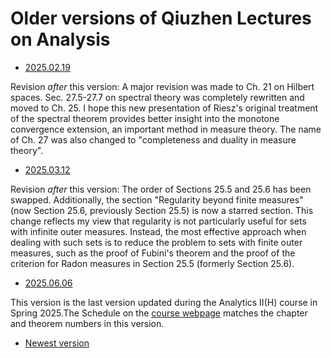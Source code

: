 # Older versions of Qiuzhen Lectures on Analysis



- [2025.02.19](2023_Analysis_Old/20250219.pdf)

Revision *after* this version: A major revision was made to Ch. 21 on Hilbert spaces. Sec. 27.5-27.7 on spectral theory was completely rewritten and moved to Ch. 25. I hope this new presentation of Riesz's original treatment of the spectral theorem provides better insight into the monotone convergence extension, an important method in measure theory. The name of Ch. 27 was also changed to "completeness and duality in measure theory". 


- [2025.03.12](2023_Analysis_Old/20250312.pdf)

Revision *after* this version: The order of Sections 25.5 and 25.6 has been swapped. Additionally, the section "Regularity beyond finite measures" (now Section 25.6, previously Section 25.5) is now a starred section. This change reflects my view that regularity is not particularly useful for sets with infinite outer measures. Instead, the most effective approach when dealing with such sets is to reduce the problem to sets with finite outer measures, such as the proof of Fubini's theorem and the proof of the criterion for Radon measures in Section 25.5 (formerly Section 25.6). 

- [2025.06.06](2023_Analysis_Old/20250604.pdf)

This version is the last version updated during the Analytics II(H) course in Spring 2025.The Schedule on the [course webpage](https://binguimath.github.io/Courses/Course_2025S_Analysis.html) matches the chapter and theorem numbers in this version.



- [Newest version](https://binguimath.github.io/Files/2023_Analysis.pdf)
